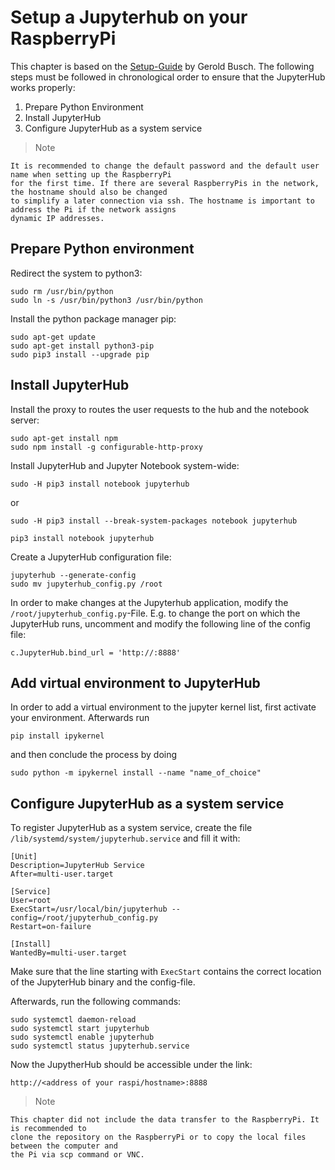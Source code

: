 # Setup a Jupyterhub on your RaspberryPi

This chapter is based on the [Setup-Guide](https://towardsdatascience.com/setup-your-home-jupyterhub-on-a-raspberry-pi-7ad32e20eed) by Gerold Busch.
The following steps must be followed in chronological order to ensure that the JupyterHub works properly:

1. Prepare Python Environment
2. Install JupyterHub
3. Configure JupyterHub as a system service

> Note
  ```
  It is recommended to change the default password and the default user name when setting up the RaspberryPi 
  for the first time. If there are several RaspberryPis in the network, the hostname should also be changed 
  to simplify a later connection via ssh. The hostname is important to address the Pi if the network assigns 
  dynamic IP addresses.
  ```


## Prepare Python environment

Redirect the system to python3:

```{r, eval=FALSE}
sudo rm /usr/bin/python 
sudo ln -s /usr/bin/python3 /usr/bin/python
```

Install the python package manager pip:

```{r, eval=FALSE}
sudo apt-get update 
sudo apt-get install python3-pip 
sudo pip3 install --upgrade pip
```

## Install JupyterHub

Install the proxy to routes the user requests to the hub and the notebook server:

```{r, eval=FALSE}
sudo apt-get install npm 
sudo npm install -g configurable-http-proxy
```

Install JupyterHub and Jupyter Notebook system-wide:

```{r, eval=FALSE}
sudo -H pip3 install notebook jupyterhub
```
or
```
sudo -H pip3 install --break-system-packages notebook jupyterhub
```
```{r, eval=FALSE}
pip3 install notebook jupyterhub
```

Create a JupyterHub configuration file:

```{r, eval=FALSE}
jupyterhub --generate-config 
sudo mv jupyterhub_config.py /root
```

In order to make changes at the Jupyterhub application, modify the `/root/jupyterhub_config.py`-File.
E.g. to change the port on which the JupyterHub runs, uncomment and modify the following line of the config file:

```{r, eval=FALSE}
c.JupyterHub.bind_url = 'http://:8888'
```

## Add virtual environment to JupyterHub
In order to add a virtual environment to the jupyter kernel list, first activate your environment. Afterwards run
```
pip install ipykernel
```
and then conclude the process by doing
```
sudo python -m ipykernel install --name "name_of_choice"
```

## Configure JupyterHub as a system service

To register JupyterHub as a system service, create the file `/lib/systemd/system/jupyterhub.service` and 
fill it with:

```{r, eval=FALSE}
[Unit] 
Description=JupyterHub Service 
After=multi-user.target  

[Service] 
User=root 
ExecStart=/usr/local/bin/jupyterhub --config=/root/jupyterhub_config.py 
Restart=on-failure 
 
[Install] 
WantedBy=multi-user.target
```

Make sure that the line starting with `ExecStart` contains the correct location of the JupyterHub binary and 
the config-file.

Afterwards, run the following commands:

```{r, eval=FALSE}
sudo systemctl daemon-reload 
sudo systemctl start jupyterhub 
sudo systemctl enable jupyterhub 
sudo systemctl status jupyterhub.service
```

Now the JupytherHub should be accessible under the link:

`http://<address of your raspi/hostname>:8888`

> Note
  ```
  This chapter did not include the data transfer to the RaspberryPi. It is recommended to 
  clone the repository on the RaspberryPi or to copy the local files between the computer and 
  the Pi via scp command or VNC.
  ```







